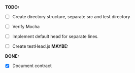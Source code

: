 **TODO:**
- [ ] Create directory structure, separate src and test directory
- [ ] Verify Mocha 
- [ ] Implement default head for separate lines.
- [ ] Create testHead.js
**MAYBE:**


**DONE:**
- [x] Document contract
